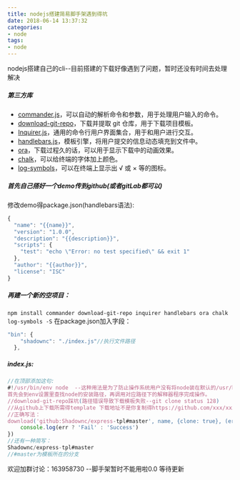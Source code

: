 ```yaml
---
title: nodejs搭建简易脚手架遇到得坑
date: 2018-06-14 13:37:32
categories:
- node
tags:
- node
---
```

nodejs搭建自己的cli--目前搭建的下载好像遇到了问题，暂时还没有时间去处理解决
<!-- more -->
##### 第三方库
*   [commander.js](https://link.juejin.im/?target=https%3A%2F%2Flink.zhihu.com%2F%3Ftarget%3Dhttps%253A%2F%2Fgithub.com%2Ftj%2Fcommander.js)，可以自动的解析命令和参数，用于处理用户输入的命令。
*   [download-git-repo](https://link.juejin.im/?target=https%3A%2F%2Flink.zhihu.com%2F%3Ftarget%3Dhttps%253A%2F%2Fgithub.com%2Fflipxfx%2Fdownload-git-repo)，下载并提取 git 仓库，用于下载项目模板。
*   [Inquirer.js](https://link.juejin.im/?target=https%3A%2F%2Flink.zhihu.com%2F%3Ftarget%3Dhttps%253A%2F%2Fgithub.com%2FSBoudrias%2FInquirer.js)，通用的命令行用户界面集合，用于和用户进行交互。
*   [handlebars.js](https://link.juejin.im/?target=https%3A%2F%2Flink.zhihu.com%2F%3Ftarget%3Dhttps%253A%2F%2Fgithub.com%2Fwycats%2Fhandlebars.js)，模板引擎，将用户提交的信息动态填充到文件中。
*   [ora](https://link.juejin.im/?target=https%3A%2F%2Flink.zhihu.com%2F%3Ftarget%3Dhttps%253A%2F%2Fgithub.com%2Fsindresorhus%2Fora)，下载过程久的话，可以用于显示下载中的动画效果。
*   [chalk](https://link.juejin.im/?target=https%3A%2F%2Flink.zhihu.com%2F%3Ftarget%3Dhttps%253A%2F%2Fgithub.com%2Fchalk%2Fchalk)，可以给终端的字体加上颜色。
*   [log-symbols](https://link.juejin.im/?target=https%3A%2F%2Flink.zhihu.com%2F%3Ftarget%3Dhttps%253A%2F%2Fgithub.com%2Fsindresorhus%2Flog-symbols)，可以在终端上显示出 √ 或 × 等的图标。

##### 首先自己搭好一个demo传到github(或者gitLab都可以)
修改demo得package.json(handlebars语法):
```JavaScript
{
  "name": "{{name}}",
  "version": "1.0.0",
  "description": "{{description}}",
  "scripts": {
    "test": "echo \"Error: no test specified\" && exit 1"
  },
  "author": "{{author}}",
  "license": "ISC"
}
```
##### 再建一个新的空项目：
`npm install commander download-git-repo inquirer handlebars ora chalk log-symbols -S`
在package.json加入字段：
```JavaScript
"bin": {
    "shadownc": "./index.js"//执行文件路径
  },
```
##### index.js:
```JavaScript
//在顶部添加这句:
#!/usr/bin/env node  --这种用法是为了防止操作系统用户没有将node装在默认的/usr/bin路径里。当系统看到这一行的时候，
首先会到env设置里查找node的安装路径，再调用对应路径下的解释器程序完成操作。
//download-git-repo踩坑(路径错误导致下载模板失败--git clone status 128)
//从github上下载所需得template 下载地址不是你复制得https://github.com/xxx/xxx.git
//正确写法：
download('github:Shadownc/express-tpl#master', name, {clone: true}, (err) => {
    console.log(err ? 'Fail' : 'Success')
})
//还有一种简写：
Shadownc/express-tpl#master
//#master为模板所在的分支
```
欢迎加群讨论：163958730 --脚手架暂时不能用啦0.0 等待更新